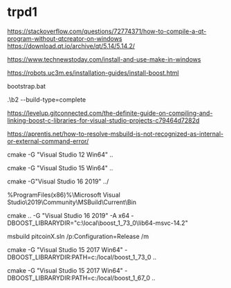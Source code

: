 # trpd1

https://stackoverflow.com/questions/72774371/how-to-compile-a-qt-program-without-qtcreator-on-windows
https://download.qt.io/archive/qt/5.14/5.14.2/


https://www.technewstoday.com/install-and-use-make-in-windows


https://robots.uc3m.es/installation-guides/install-boost.html

bootstrap.bat

.\b2 --build-type=complete

https://levelup.gitconnected.com/the-definite-guide-on-compiling-and-linking-boost-c-libraries-for-visual-studio-projects-c79464d7282d


https://aprentis.net/how-to-resolve-msbuild-is-not-recognized-as-internal-or-external-command-error/

cmake -G "Visual Studio 12 Win64" ..

cmake -G "Visual Studio 15 Win64" ..

cmake -G"Visual Studio 16 2019" ../


%ProgramFiles(x86)%\Microsoft Visual Studio\2019\Community\MSBuild\Current\Bin

cmake .. -G "Visual Studio 16 2019" -A x64 -DBOOST_LIBRARYDIR="c:\local\boost_1_73_0\lib64-msvc-14.2"

msbuild pitcoinX.sln /p:Configuration=Release /m

cmake -G "Visual Studio 15 2017 Win64" -DBOOST_LIBRARYDIR:PATH=c:/local/boost_1_73_0 ..

cmake -G "Visual Studio 15 2017 Win64" -DBOOST_LIBRARYDIR:PATH=c:/local/boost_1_67_0 ..


